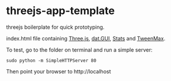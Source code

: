 # threejs-app-template
threejs boilerplate for quick prototyping.

index.html file containing [Three.js](https://github.com/mrdoob/three.js/), [dat.GUI](https://code.google.com/p/dat-gui/), [Stats](https://github.com/mrdoob/stats.js) and [TweenMax](http://greensock.com/tweenmax).


To test, go to the folder on terminal and run a simple server:

```
sudo python -m SimpleHTTPServer 80
```
  
Then point your browser to http://localhost
